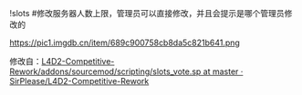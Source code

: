 !slots #修改服务器人数上限，管理员可以直接修改，并且会提示是哪个管理员修改的

https://pic1.imgdb.cn/item/689c900758cb8da5c821b641.png

修改自：[L4D2-Competitive-Rework/addons/sourcemod/scripting/slots_vote.sp at master · SirPlease/L4D2-Competitive-Rework](https://github.com/SirPlease/L4D2-Competitive-Rework/blob/master/addons/sourcemod/scripting/slots_vote.sp)

